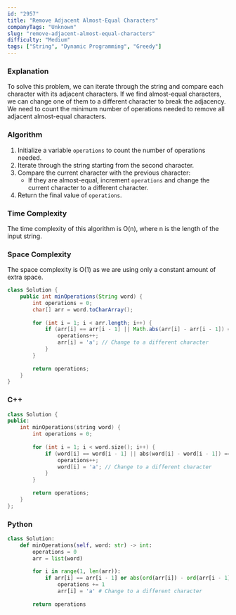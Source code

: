```yaml
---
id: "2957"
title: "Remove Adjacent Almost-Equal Characters"
companyTags: "Unknown"
slug: "remove-adjacent-almost-equal-characters"
difficulty: "Medium"
tags: ["String", "Dynamic Programming", "Greedy"]
---
```


### Explanation
To solve this problem, we can iterate through the string and compare each character with its adjacent characters. If we find almost-equal characters, we can change one of them to a different character to break the adjacency. We need to count the minimum number of operations needed to remove all adjacent almost-equal characters.

### Algorithm
1. Initialize a variable `operations` to count the number of operations needed.
2. Iterate through the string starting from the second character.
3. Compare the current character with the previous character:
   - If they are almost-equal, increment `operations` and change the current character to a different character.
4. Return the final value of `operations`.

### Time Complexity
The time complexity of this algorithm is O(n), where n is the length of the input string.

### Space Complexity
The space complexity is O(1) as we are using only a constant amount of extra space.

```java
class Solution {
    public int minOperations(String word) {
        int operations = 0;
        char[] arr = word.toCharArray();
        
        for (int i = 1; i < arr.length; i++) {
            if (arr[i] == arr[i - 1] || Math.abs(arr[i] - arr[i - 1]) == 1) {
                operations++;
                arr[i] = 'a'; // Change to a different character
            }
        }
        
        return operations;
    }
}
```

### C++
```cpp
class Solution {
public:
    int minOperations(string word) {
        int operations = 0;
        
        for (int i = 1; i < word.size(); i++) {
            if (word[i] == word[i - 1] || abs(word[i] - word[i - 1]) == 1) {
                operations++;
                word[i] = 'a'; // Change to a different character
            }
        }
        
        return operations;
    }
};
```

### Python
```python
class Solution:
    def minOperations(self, word: str) -> int:
        operations = 0
        arr = list(word)
        
        for i in range(1, len(arr)):
            if arr[i] == arr[i - 1] or abs(ord(arr[i]) - ord(arr[i - 1])) == 1:
                operations += 1
                arr[i] = 'a' # Change to a different character
        
        return operations
```